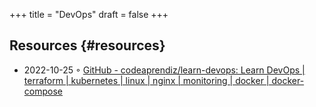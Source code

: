 +++
title = "DevOps"
draft = false
+++

## Resources {#resources}

-   2022-10-25 ◦ [GitHub - codeaprendiz/learn-devops: Learn DevOps | terraform | kubernetes | linux | nginx | monitoring | docker | docker-compose](https://github.com/codeaprendiz/learn-devops)